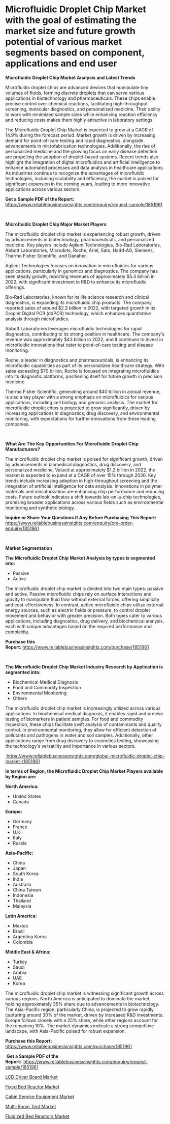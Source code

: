 <p><h1>Microfluidic Droplet Chip Market with the goal of estimating the market size and future growth potential of various market segments based on component, applications and end user</h1></p><p><strong>Microfluidic Droplet Chip Market Analysis and Latest Trends</strong></p>
<p><p>Microfluidic droplet chips are advanced devices that manipulate tiny volumes of fluids, forming discrete droplets that can serve various applications in biotechnology and pharmaceuticals. These chips enable precise control over chemical reactions, facilitating high-throughput screening, molecular diagnostics, and personalized medicine. Their ability to work with minimized sample sizes while enhancing reaction efficiency and reducing costs makes them highly attractive in laboratory settings. </p><p>The Microfluidic Droplet Chip Market is expected to grow at a CAGR of 14.9% during the forecast period. Market growth is driven by increasing demand for point-of-care testing and rapid diagnostics, alongside advancements in microfabrication technologies. Additionally, the rise of personalized medicine and the growing focus on early disease detection are propelling the adoption of droplet-based systems. Recent trends also highlight the integration of digital microfluidics and artificial intelligence to enhance automated processes and data analysis in healthcare applications. As industries continue to recognize the advantages of microfluidic technologies, including scalability and efficiency, the market is poised for significant expansion in the coming years, leading to more innovative applications across various sectors.</p></p>
<p><strong>Get a Sample PDF of the Report:&nbsp;</strong> <a href="https://www.reliablebusinessinsights.com/enquiry/request-sample/1851961?utm_campaign=48&utm_medium=2&utm_source=Github&utm_content=ia&utm_term=18102024&utm_id=microfluidic-droplet-chip">https://www.reliablebusinessinsights.com/enquiry/request-sample/1851961</a></p>
<p>&nbsp;</p>
<p><strong>Microfluidic Droplet Chip Major Market Players</strong></p>
<p><p>The microfluidic droplet chip market is experiencing robust growth, driven by advancements in biotechnology, pharmaceuticals, and personalized medicine. Key players include Agilent Technologies, Bio-Rad Laboratories, Abbott Laboratories, Microdots, Roche, Ariel, Sato, Hadd-AG, Siemens, Thermo Fisher Scientific, and Danaher.</p><p>Agilent Technologies focuses on innovation in microfluidics for various applications, particularly in genomics and diagnostics. The company has seen steady growth, reporting revenues of approximately $5.4 billion in 2022, with significant investment in R&D to enhance its microfluidic offerings.</p><p>Bio-Rad Laboratories, known for its life science research and clinical diagnostics, is expanding its microfluidic chip products. The company reported sales of around $2.3 billion in 2022, with targeted growth in its Droplet Digital PCR (ddPCR) technology, which enhances quantitative analysis through microfluidics.</p><p>Abbott Laboratories leverages microfluidic technologies for rapid diagnostics, contributing to its strong position in healthcare. The company's revenue was approximately $43 billion in 2022, and it continues to invest in microfluidic innovations that cater to point-of-care testing and disease monitoring.</p><p>Roche, a leader in diagnostics and pharmaceuticals, is enhancing its microfluidic capabilities as part of its personalized healthcare strategy. With sales exceeding $70 billion, Roche is focused on integrating microfluidics into its diagnostic platforms, positioning itself for future growth in precision medicine.</p><p>Thermo Fisher Scientific, generating around $40 billion in annual revenue, is also a key player with a strong emphasis on microfluidics for various applications, including cell biology and genomic analysis. The market for microfluidic droplet chips is projected to grow significantly, driven by increasing applications in diagnostics, drug discovery, and environmental monitoring, with expectations for further innovations from these leading companies.</p></p>
<p>&nbsp;</p>
<p><strong>What Are The Key Opportunities For Microfluidic Droplet Chip Manufacturers?</strong></p>
<p><p>The microfluidic droplet chip market is poised for significant growth, driven by advancements in biomedical diagnostics, drug discovery, and personalized medicine. Valued at approximately $1.2 billion in 2022, the market is expected to expand at a CAGR of over 15% through 2030. Key trends include increasing adoption in high-throughput screening and the integration of artificial intelligence for data analysis. Innovations in polymer materials and miniaturization are enhancing chip performance and reducing costs. Future outlook indicates a shift towards lab-on-a-chip technologies, promising broader applications across various fields such as environmental monitoring and synthetic biology.</p></p>
<p><strong>Inquire or Share Your Questions If Any Before Purchasing This Report:</strong> <a href="https://www.reliablebusinessinsights.com/enquiry/pre-order-enquiry/1851961?utm_campaign=48&utm_medium=2&utm_source=Github&utm_content=ia&utm_term=18102024&utm_id=microfluidic-droplet-chip">https://www.reliablebusinessinsights.com/enquiry/pre-order-enquiry/1851961</a></p>
<p>&nbsp;</p>
<p><strong>Market Segmentation</strong></p>
<p><strong>The Microfluidic Droplet Chip Market Analysis by types is segmented into:</strong></p>
<p><ul><li>Passive</li><li>Active</li></ul></p>
<p><p>The microfluidic droplet chip market is divided into two main types: passive and active. Passive microfluidic chips rely on surface interactions and gravity to manipulate fluid flow without external forces, offering simplicity and cost-effectiveness. In contrast, active microfluidic chips utilize external energy sources, such as electric fields or pressure, to control droplet movement and behavior with greater precision. Both types cater to various applications, including diagnostics, drug delivery, and biochemical analysis, each with unique advantages based on the required performance and complexity.</p></p>
<p><strong>Purchase this Report:&nbsp;</strong><a href="https://www.reliablebusinessinsights.com/purchase/1851961?utm_campaign=48&utm_medium=2&utm_source=Github&utm_content=ia&utm_term=18102024&utm_id=microfluidic-droplet-chip">https://www.reliablebusinessinsights.com/purchase/1851961</a></p>
<p>&nbsp;</p>
<p><strong>The Microfluidic Droplet Chip Market Industry Research by Application is segmented into:</strong></p>
<p><ul><li>Biochemical Medical Diagnosis</li><li>Food and Commodity Inspection</li><li>Environmental Monitoring</li><li>Others</li></ul></p>
<p><p>The microfluidic droplet chip market is increasingly utilized across various applications. In biochemical medical diagnosis, it enables rapid and precise testing of biomarkers in patient samples. For food and commodity inspection, these chips facilitate swift analysis of contaminants and quality control. In environmental monitoring, they allow for efficient detection of pollutants and pathogens in water and soil samples. Additionally, other applications range from drug discovery to cosmetics testing, showcasing the technology's versatility and importance in various sectors.</p></p>
<p><a href="https://www.reliablebusinessinsights.com/global-microfluidic-droplet-chip-market-r1851961?utm_campaign=48&utm_medium=2&utm_source=Github&utm_content=ia&utm_term=18102024&utm_id=microfluidic-droplet-chip">&nbsp;https://www.reliablebusinessinsights.com/global-microfluidic-droplet-chip-market-r1851961</a></p>
<p><strong>In terms of Region, the Microfluidic Droplet Chip Market Players available by Region are:</strong></p>
<p>
    <p> <strong> North America: </strong>
        <ul>
            <li>United States</li>
            <li>Canada</li>
        </ul>
        </p> 
    <p> <strong> Europe: </strong>
        <ul>
            <li>Germany</li>
            <li>France</li>
            <li>U.K.</li>
            <li>Italy</li>
            <li>Russia</li>
        </ul>
        </p> 
    <p> <strong> Asia-Pacific: </strong>
        <ul>
            <li>China</li>
            <li>Japan</li>
            <li>South Korea</li>
            <li>India</li>
            <li>Australia</li>
            <li>China Taiwan</li>
            <li>Indonesia</li>
            <li>Thailand</li>
            <li>Malaysia</li>
        </ul>
        </p> 
    <p> <strong> Latin America: </strong>
        <ul>
            <li>Mexico</li>
            <li>Brazil</li>
            <li>Argentina Korea</li>
            <li>Colombia</li>
        </ul>
        </p> 
    <p> <strong> Middle East & Africa: </strong>
        <ul>
            <li>Turkey</li>
            <li>Saudi</li>
            <li>Arabia</li>
            <li>UAE</li>
            <li>Korea</li>
        </ul>
    </p>
    </p>
<p><p>The microfluidic droplet chip market is witnessing significant growth across various regions. North America is anticipated to dominate the market, holding approximately 35% share due to advancements in biotechnology. The Asia-Pacific region, particularly China, is projected to grow rapidly, capturing around 30% of the market, driven by increased R&D investments. Europe follows closely with a 25% share, while other regions account for the remaining 10%. The market dynamics indicate a strong competitive landscape, with Asia-Pacific poised for robust expansion.</p></p>
<p><strong>Purchase this Report: </strong><a href="https://www.reliablebusinessinsights.com/purchase/1851961?utm_campaign=48&utm_medium=2&utm_source=Github&utm_content=ia&utm_term=18102024&utm_id=microfluidic-droplet-chip">https://www.reliablebusinessinsights.com/purchase/1851961</a></p>
<p>&nbsp;<strong>Get a Sample PDF of the Report:&nbsp;&nbsp;</strong><a href="https://www.reliablebusinessinsights.com/enquiry/request-sample/1851961?utm_campaign=48&utm_medium=2&utm_source=Github&utm_content=ia&utm_term=18102024&utm_id=microfluidic-droplet-chip">https://www.reliablebusinessinsights.com/enquiry/request-sample/1851961</a></p>
<p><strong></strong></p>
<p><p><a href="https://www.linkedin.com/pulse/lcd-driver-board-industry-insights-report-analyzing-market-p5gyf?utm_campaign=48&utm_medium=2&utm_source=Github&utm_content=ia&utm_term=18102024&utm_id=microfluidic-droplet-chip">LCD Driver Board Market</a></p><p><a href="https://issuu.com/reportprime-2/docs/fixed-bed-reactor-market-size-2030._13b24d94a0a088?utm_campaign=48&utm_medium=2&utm_source=Github&utm_content=ia&utm_term=18102024&utm_id=microfluidic-droplet-chip">Fixed Bed Reactor Market</a></p><p><a href="https://github.com/azucena6lzcou/Market-Research-Report-List-1/blob/main/cabin-service-equipment-market.md?utm_campaign=48&utm_medium=2&utm_source=Github&utm_content=ia&utm_term=18102024&utm_id=microfluidic-droplet-chip">Cabin Service Equipment Market</a></p><p><a href="https://github.com/ellenqyqdyches/Market-Research-Report-List-1/blob/main/multi-room-tent-market.md?utm_campaign=48&utm_medium=2&utm_source=Github&utm_content=ia&utm_term=18102024&utm_id=microfluidic-droplet-chip">Multi-Room Tent Market</a></p><p><a href="https://issuu.com/reportprime-2/docs/fluidized-bed-reactors-market-size-_0d25d23b4daeb2?utm_campaign=48&utm_medium=2&utm_source=Github&utm_content=ia&utm_term=18102024&utm_id=microfluidic-droplet-chip">Fluidized Bed Reactors Market</a></p></p>